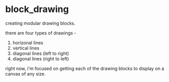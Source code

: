 # block_drawing
creating modular drawing blocks.

there are four types of drawings - 
  1. horizonal lines
  2. vertical lines
  3. diagonal lines (left to right)
  4. diagonal lines (right to left)
  
right now, i'm focused on getting each of the drawing blocks to display on a canvas of any size.
